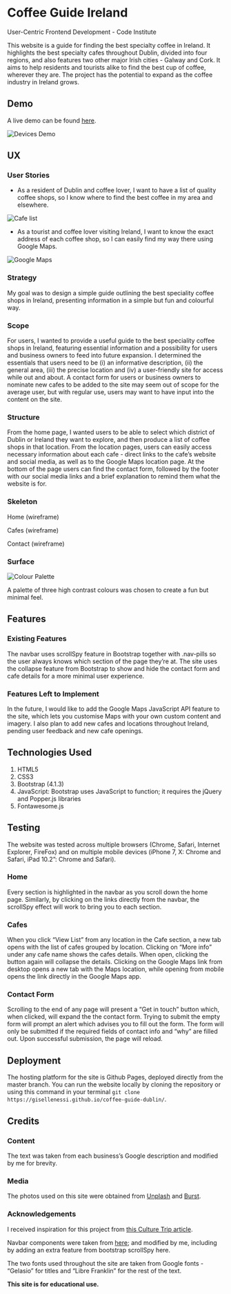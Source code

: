 # Coffee Guide Ireland
User-Centric Frontend Development - Code Institute

This website is a guide for finding the best specialty coffee in Ireland. It highlights the best specialty cafes throughout Dublin, divided into four regions, and also features two other major Irish cities - Galway and Cork. It aims to help residents and tourists alike to find the best cup of coffee, wherever they are. The project has the potential to expand as the coffee industry in Ireland grows.

## Demo
A live demo can be found [here](https://gisellenessi.github.io/coffee-guide-dublin/).

![Devices Demo](https://github.com/GiselleNessi/coffee-guide-dublin/blob/master/assets/images/coffee-guide-mockup.png "Devices Demo")


## UX

### User Stories

- As a resident of Dublin and coffee lover, I want to have a list of quality coffee shops, so I know where to find the best coffee in my area and elsewhere.

![Cafe list](https://github.com/GiselleNessi/coffee-guide-dublin/blob/master/assets/images/cafe-list.png "Cafe list")


- As a tourist and coffee lover visiting Ireland, I want to know the exact address of each coffee shop, so I can easily find my way there using Google Maps.

![Google Maps](https://github.com/GiselleNessi/coffee-guide-dublin/blob/master/assets/images/google-maps.gif "Google Maps")

### Strategy
My goal was to design a simple guide outlining the best speciality coffee shops in Ireland, presenting information in a simple but fun and colourful way.

### Scope
For users, I wanted to provide a useful guide to the best speciality coffee shops in Ireland, featuring essential information and a possibility for users and business owners to feed into future expansion. 
I determined the essentials that users need to be (i) an informative description, (ii) the general area, (iii) the precise location and (iv) a user-friendly site for access while out and about.
A contact form for users or business owners to nominate new cafes to be added to the site may seem out of scope for the average user, but with regular use, users may want to have input into the content on the site.

### Structure
From the home page, I wanted users to be able to select which district of Dublin or Ireland they want to explore, and then produce a list of coffee shops in that location. From the location pages, users can easily access necessary information about each cafe - direct links to the cafe’s website and social media, as well as to the Google Maps location page.
At the bottom of the page users can find the contact form, followed by the footer with our social media links and a brief explanation to remind them what the website is for.

### Skeleton

Home (wireframe)

Cafes (wireframe)

Contact (wireframe)

### Surface

![Colour Palette](https://github.com/GiselleNessi/coffee-guide-dublin/blob/master/assets/images/colourpallets.png "Colour Palette")

A palette of three high contrast colours was chosen to create a fun but minimal feel. 

## Features

### Existing Features
The navbar uses scrollSpy feature in Bootstrap together with .nav-pills so the user always knows which section of the page they’re at.
The site uses the collapse feature from Bootstrap to show and hide the contact form and cafe details for a more minimal user experience.

### Features Left to Implement
In the future, I would like to add the Google Maps JavaScript API feature to the site, which lets you customise Maps with your own custom content and imagery.
I also plan to add new cafes and locations throughout Ireland, pending user feedback and new cafe openings. 

## Technologies Used

1. HTML5
2. CSS3
3. Bootstrap (4.1.3)
4. JavaScript: Bootstrap uses JavaScript to function; it requires the jQuery and Popper.js libraries
5. Fontawesome.js

## Testing
The website was tested across multiple browsers (Chrome, Safari, Internet Explorer, FireFox) and on multiple mobile devices (iPhone 7, X: Chrome and Safari, iPad 10.2”: Chrome and Safari). 

### Home
Every section is highlighted in the navbar as you scroll down the home page. Similarly, by clicking on the links directly from the navbar, the scrollSpy effect will work to bring you to each section.

### Cafes
When you click “View List” from any location in the Cafe section, a new tab opens with the list of cafes grouped by location. Clicking on “More info” under any cafe name shows the cafes details. When open, clicking the button again will collapse the details. 
Clicking on the Google Maps link from desktop opens a new tab with the Maps location, while opening from mobile opens the link directly in the Google Maps app.

### Contact Form
Scrolling to the end of any page will present a “Get in touch” button which, when clicked, will expand the the contact form. Trying to submit the empty form will prompt an alert which advises you to fill out the form. The form will only be submitted if the required fields of contact info and “why” are filled out. Upon successful submission, the page will reload.

## Deployment
The hosting platform for the site is Github Pages, deployed directly from the master branch. You can run the website locally by cloning the repository or using this command in your terminal `git clone https://gisellenessi.github.io/coffee-guide-dublin/`.

## Credits

### Content
The text was taken from each business’s Google description and modified by me for brevity.

### Media
The photos used on this site were obtained from [Unplash](https://unsplash.com/) and [Burst](https://burst.shopify.com/coffee).

### Acknowledgements
I received inspiration for this project from [this Culture Trip article](https://theculturetrip.com/europe/ireland/articles/the-10-best-independent-cafes-in-dublin/).

Navbar components were taken from [here](https://getbootstrap.com/docs/4.0/components/navs/); and modified by me, including by adding an extra feature from bootstrap scrollSpy here.

The two fonts used throughout the site are taken from Google fonts - “Gelasio” for titles and “Libre Franklin” for the rest of the text.

**This site is for educational use.**


